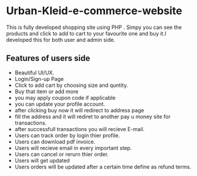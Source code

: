 # Urban-Kleid-e-commerce-website

This is fully developed shopping site using PHP . Simpy you can see the products and click to add to cart to your favourite one and buy it.I developed this for both user and admin side.

## Features of users side 
* Beautiful UI/UX.
* Login/Sign-up Page 
* Click to add cart by choosing size and quntity.
* Buy that item or add more 
* you may apply coupon code if applicable 
* you can update your profile account.
* after clicking buy now it will redirect to address page 
* fill the address and it will rediret to another pay u money site for transactions.
* after successfull transactions you will recieve E-mail.
* Users can track order by login thier profile.
* Users can download pdf invoice.
* Users will recieve email in every important step.
* Users can cancel or rerurn thier order.
* Users will get updated 
* Users orders will be updated after a certain time define as refund terms.

